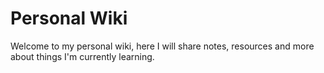 # Personal Wiki

Welcome to my personal wiki, here I will share notes, resources and more about things I'm currently learning.

